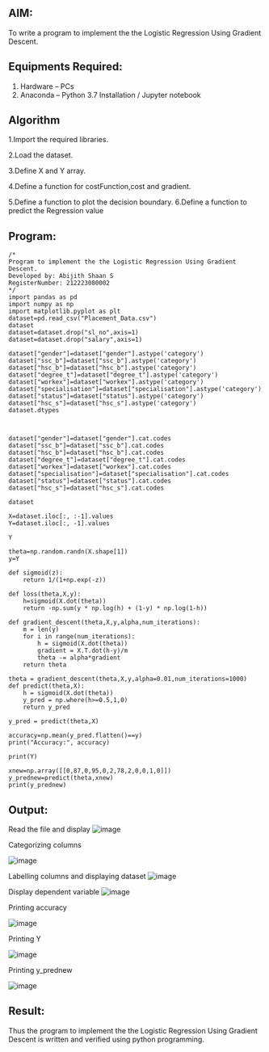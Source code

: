 ## AIM:
To write a program to implement the the Logistic Regression Using Gradient Descent.

## Equipments Required:
1. Hardware – PCs
2. Anaconda – Python 3.7 Installation / Jupyter notebook

## Algorithm
1.Import the required libraries.

2.Load the dataset. 

3.Define X and Y array.

4.Define a function for costFunction,cost and gradient. 

5.Define a function to plot the decision boundary. 6.Define a function to predict the Regression value


## Program:
```
/*
Program to implement the the Logistic Regression Using Gradient Descent.
Developed by: Abijith Shaan S
RegisterNumber: 212223080002 
*/
import pandas as pd
import numpy as np
import matplotlib.pyplot as plt
dataset=pd.read_csv("Placement_Data.csv")
dataset
dataset=dataset.drop("sl_no",axis=1)
dataset=dataset.drop("salary",axis=1)

dataset["gender"]=dataset["gender"].astype('category')
dataset["ssc_b"]=dataset["ssc_b"].astype('category')
dataset["hsc_b"]=dataset["hsc_b"].astype('category')
dataset["degree_t"]=dataset["degree_t"].astype('category')
dataset["workex"]=dataset["workex"].astype('category')
dataset["specialisation"]=dataset["specialisation"].astype('category')
dataset["status"]=dataset["status"].astype('category')
dataset["hsc_s"]=dataset["hsc_s"].astype('category')
dataset.dtypes



dataset["gender"]=dataset["gender"].cat.codes
dataset["ssc_b"]=dataset["ssc_b"].cat.codes
dataset["hsc_b"]=dataset["hsc_b"].cat.codes
dataset["degree_t"]=dataset["degree_t"].cat.codes
dataset["workex"]=dataset["workex"].cat.codes
dataset["specialisation"]=dataset["specialisation"].cat.codes
dataset["status"]=dataset["status"].cat.codes
dataset["hsc_s"]=dataset["hsc_s"].cat.codes

dataset

X=dataset.iloc[:, :-1].values
Y=dataset.iloc[:, -1].values

Y

theta=np.random.randn(X.shape[1])
y=Y

def sigmoid(z):
    return 1/(1+np.exp(-z))

def loss(theta,X,y):
    h=sigmoid(X.dot(theta))
    return -np.sum(y * np.log(h) + (1-y) * np.log(1-h))

def gradient_descent(theta,X,y,alpha,num_iterations):
    m = len(y)
    for i in range(num_iterations):
        h = sigmoid(X.dot(theta))
        gradient = X.T.dot(h-y)/m
        theta -= alpha*gradient
    return theta
    
theta = gradient_descent(theta,X,y,alpha=0.01,num_iterations=1000)
def predict(theta,X):
    h = sigmoid(X.dot(theta))
    y_pred = np.where(h>=0.5,1,0)
    return y_pred
    
y_pred = predict(theta,X)

accuracy=np.mean(y_pred.flatten()==y)
print("Accuracy:", accuracy)

print(Y)

xnew=np.array([[0,87,0,95,0,2,78,2,0,0,1,0]])
y_prednew=predict(theta,xnew)
print(y_prednew)

```

## Output:
Read the file and display
![image](https://github.com/Shaan2803/-Implementation-of-Logistic-Regression-Using-Gradient-Descent/assets/160568486/34084792-301a-43e3-8189-b76335888120)

Categorizing columns

![image](https://github.com/Shaan2803/-Implementation-of-Logistic-Regression-Using-Gradient-Descent/assets/160568486/d9cdd0ec-3714-47cd-a5f2-36751afd88f2)

Labelling columns and displaying dataset
![image](https://github.com/Shaan2803/-Implementation-of-Logistic-Regression-Using-Gradient-Descent/assets/160568486/c4de34a4-fe4c-4512-8f98-de4a8c31574d)

Display dependent variable
![image](https://github.com/Shaan2803/-Implementation-of-Logistic-Regression-Using-Gradient-Descent/assets/160568486/e6b100bb-e876-4b6f-9dec-6d4ead304b0b)

Printing accuracy

![image](https://github.com/Shaan2803/-Implementation-of-Logistic-Regression-Using-Gradient-Descent/assets/160568486/c3340c1e-3b1e-47d8-8b2f-fceb71bee841)

Printing Y

![image](https://github.com/Shaan2803/-Implementation-of-Logistic-Regression-Using-Gradient-Descent/assets/160568486/60f50131-98d8-4c19-97cb-b45827252d5f)

Printing y_prednew

![image](https://github.com/Shaan2803/-Implementation-of-Logistic-Regression-Using-Gradient-Descent/assets/160568486/47b6d871-21bd-4a66-8ec0-26cf97581785)












## Result:
Thus the program to implement the the Logistic Regression Using Gradient Descent is written and verified using python programming.

